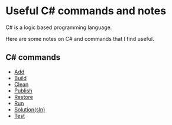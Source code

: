 # Useful C# commands and notes

C# is a logic based programming language.

Here are some notes on C# and commands that I find useful.

## C# commands

- [Add](./commands/ADD.md)
- [Build](./commands/BUILD.md)
- [Clean](./commands/CLEAN.md)
- [Publish](./commands/PUBLISH.md)
- [Restore](./commands/RESTORE.md)
- [Run](./commands/RUN.md)
- [Solution(sln)](./commands/SOLUTION.md)
- [Test](./commands/TEST.md)

